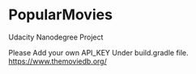 # PopularMovies
Udacity Nanodegree Project

Please Add your own API_KEY Under build.gradle file. https://www.themoviedb.org/
